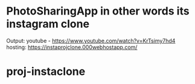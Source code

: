 # PhotoSharingApp in other words its instagram clone

Output:
  youtube - https://www.youtube.com/watch?v=KrTsimy7hd4
  hosting: https://instaprojclone.000webhostapp.com/

# proj-instaclone
